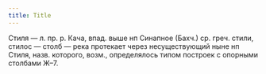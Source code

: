```yaml
---
title: Title
---
```


Стиля — л. пр. р. Кача, впад. выше нп Синапное (Бахч.) ср. греч. стили, стилос —
столб — река протекает через несуществующий ныне нп Стиля, назв. которого,
возм., определялось типом построек с опорными столбами Ж–7.
